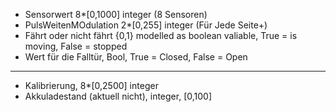 + Sensorwert 8*[0,1000] integer (8 Sensoren)
+ PulsWeitenMOdulation 2*[0,255] integer (Für Jede Seite+)
+ Fährt oder nicht fährt {0,1} modelled as boolean valiable, True = is moving, False = stopped
+ Wert für die Falltür, Bool, True = Closed, False = Open

---

+ Kalibrierung, 8*[0,2500] integer
+ Akkuladestand (aktuell nicht), integer, [0,100]

